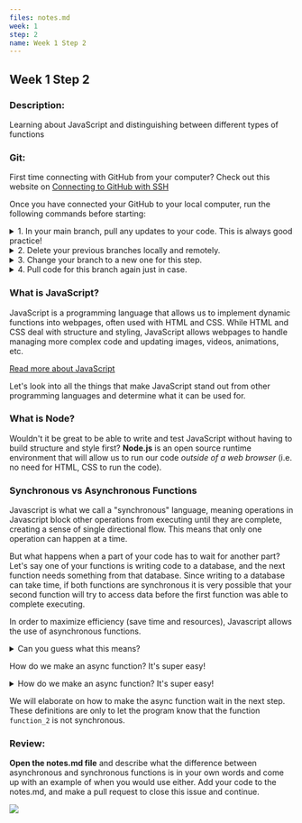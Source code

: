 ```yaml
---
files: notes.md
week: 1
step: 2
name: Week 1 Step 2
---
```


## Week 1 Step 2

### Description:
Learning about JavaScript and distinguishing between different types of functions

### Git:

First time connecting with GitHub from your computer? Check out this website on [Connecting to GitHub with SSH](https://docs.github.com/en/github/authenticating-to-github/connecting-to-github-with-ssh)

Once you have connected your GitHub to your local computer, run the following commands before starting:
<details>
  <summary>
  	1. In your main branch, pull any updates to your code. This is always good practice!
  </summary>
	
	git pull
</details>

<details>
  <summary>
  	2. Delete your previous branches locally and remotely.
  </summary>
	
	git branch -d [previousBranchName]
	git push origin --delete [previousBranchName]
</details>

<details>
  <summary>
  	3. Change your branch to a new one for this step.
  </summary>
	
	git checkout -b w1s2
</details>

<details>
  <summary>
  	4. Pull code for this branch again just in case.
  </summary>
	
	git pull
</details>

### What is JavaScript?

JavaScript is a programming language that allows us to implement dynamic functions into webpages, often used with HTML and CSS. While HTML and CSS deal with structure and styling, JavaScript allows webpages to handle managing more complex code and updating images, videos, animations, etc.

[Read more about JavaScript](https://developer.mozilla.org/en-US/docs/Learn/JavaScript/First_steps/What_is_JavaScript)

Let's look into all the things that make JavaScript stand out from other programming languages and determine what it can be used for.

### What is Node?

Wouldn't it be great to be able to write and test JavaScript without having to build structure and style first? **Node.js** is an open source runtime environment that will allow us to run our code *outside of a web browser* (i.e. no need for HTML, CSS to run the code).

### Synchronous vs Asynchronous Functions

Javascript is what we call a "synchronous" language, meaning operations in Javascript block other operations from executing until they are complete, creating a sense of single directional flow. This means that only one operation can happen at a time.

But what happens when a part of your code has to wait for another part? Let's say one of your functions is writing code to a database, and the next function needs something from that database. Since writing to a database can take time, if both functions are synchronous it is very possible that your second function will try to access data before the first function was able to complete executing.

In order to maximize efficiency (save time and resources), Javascript allows the use of asynchronous functions.

<details>
	<summary>Can you guess what this means?</summary>
	Simply put, async functions allow other operations to continue running as they are being executed (read more) - they can **wait** for something to be completed before they run a piece of code. Promises are sychnronous objects, similar to their real life meaning, return a value at some point in the future, or a reason for why that value could not be returned - they represent the result of an async function that may or may not be resolved.

* [Is JavaScript Synchronous or Asynchronous? What the Hell is a Promise?](https://developer.mozilla.org/en-US/docs/Web/JavaScript/Reference/Global_Objects/Promise)

* [Master the JavaScript Interview: What is a Promise?](https://medium.com/better-programming/is-javascript-synchronous-or-asynchronous-what-the-hell-is-a-promise-7aa9dd8f3bfb)
</details>

How do we make an async function? It's super easy!

<details>
  <summary>How do we make an async function? It's super easy!</summary>
	
	// typical synchronous function definition:

	function function_1() {
		// ....contents....
	}

	// async function definition:

	async function function_2() {
		// ....contents....
	}
</details>

We will elaborate on how to make the async function wait in the next step. These definitions are only to let the program know that the function `function_2` is not synchronous.

### Review:

**Open the notes.md file** and describe what the difference between asynchronous and synchronous functions is in your own words and come up with an example of when you would use either. Add your code to the notes.md, and make a pull request to close this issue and continue.

![](https://media.giphy.com/media/LmNwrBhejkK9EFP504/giphy.gif)
